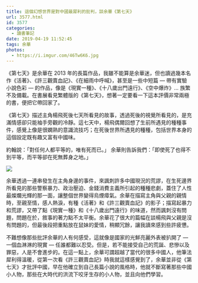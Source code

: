 ```yaml
---
title: 這個幻想世界是對中國最犀利的批判，談余華《第七天》
url: 3577.html
id: 3577
categories:
  - 讀書筆記
date: 2019-04-19 11:52:45
tags: 余華
photos: 
  - https://i.imgur.com/46Tw6K6.jpg
---
```

《第七天》是余華在 2013 年的長篇作品，我雖不能算是余華迷，但也讀過幾本名作《活著》、《許三觀賣血記》、《在細雨中呼喊》，甚至是一些中短篇 — 帶有實驗小說色彩 — 的作品，像是《現實一種》、《十八歲出門遠行》、《空中爆炸》… 族繁不及備載。在書展看見繁體版的《第七天》，想著一定要看一下這本評價非常兩極的書，便把它帶回家了。
<!-- more -->
《第七天》描述主角楊飛死後七天所看見的故事，透過死後的視覺所看見的，是充滿情感卻只能袖手旁觀的冷靜。這七天中，楊飛偶爾回想了生前所遇見的種種事件，感覺上像是很嫻熟的意識流技巧；在死後世界所遇見的種種，包括世界本身的這個設定既有趣又富有中國味。

約翰說：「對任何人都平等的，唯有死而已。」
余華則告訴我們：「即使死了也得不到平等，而平等卻在死無葬身之地。」

![](https://i.imgur.com/ZqLRNLM.jpg)

余華透過一連串發生在主角身邊的事件，來諷刺許多中國現況的荒謬，在生死邊界所看見的那些警察暴力、政治壓迫、金錢消費主義所引起的種種悲劇，蓋住了人性最燦爛光輝的那一面，讓整個世界變得烏煙瘴氣。余華在描寫主角與父親的親情時，至親至情，感人熱淚，有種《活著》和《許三觀賣血記》的影子；描寫起暴力和荒謬，又帶了點《現實一種》和《十八歲出門遠行》的味道，然而諷刺沒有問題，問題在於，敘事的著力點不太平衡。余華花了很大的篇幅在談楊飛與父親是沒有問題的，但最後段把重點放在鼠妹的愛情，稍顯冗餘，讓我讀來感到些許疲憊。

不難想像那些批評余華的人有何感受，這就像是國家的光鮮亮麗外表被扒開了 — 一個血淋淋的現實 — 任誰都難以忍受。但是，若不能接受自己的荒誕、悲慘以及罪惡，人是不會進步的。在這一點上，余華可謂超越了當代的很多中國人，他筆法犀利得溫暖，從第一次看《許三觀賣血記》時我就這樣感覺到了，余華並非從《第七天》才批評中國，早在他確立到自己長篇小說的風格時，他就不斷寫著那些中國小人物，那些在大時代的洪流下咬牙生存的小人物，並且向他們學習。